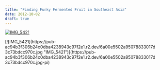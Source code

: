 ```yaml
---
title: "Finding Funky Fermented Fruit in Southeast Asia"
date: 2012-10-02
draft: true
---
```


  
[![IMG_5421](https://pub-ac94b3f306b24c0dba4238943c97f2e1.r2.dev/6a00e5502a95078833017d3c73bd31970c.jpg "IMG_5421")](https://pub-ac94b3f306b24c0dba4238943c97f2e1.r2.dev/6a00e5502a95078833017d3c73bd31970c.jpg-pi)  
  
  
  
  
  
  
  
  

<!--more--> [![IMG_5421](https://pub-ac94b3f306b24c0dba4238943c97f2e1.r2.dev/6a00e5502a95078833017d3c73bdcc970c.jpg "IMG_5421")](https://pub-ac94b3f306b24c0dba4238943c97f2e1.r2.dev/6a00e5502a95078833017d3c73bdcc970c.jpg-pi)
